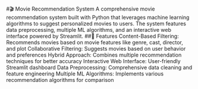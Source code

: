 #🎬 Movie Recommendation System
A comprehensive movie recommendation system built with Python that leverages machine learning algorithms to suggest personalized movies to users. 
The system features data preprocessing, multiple ML algorithms, and an interactive web interface powered by Streamlit.
##🌟 Features
Content-Based Filtering: Recommends movies based on movie features like genre, cast, director, and plot
Collaborative Filtering: Suggests movies based on user behavior and preferences
Hybrid Approach: Combines multiple recommendation techniques for better accuracy
Interactive Web Interface: User-friendly Streamlit dashboard
Data Preprocessing: Comprehensive data cleaning and feature engineering
Multiple ML Algorithms: Implements various recommendation algorithms for comparison
